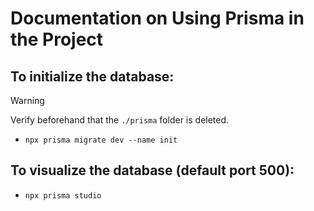 # Documentation on Using Prisma in the Project

## To initialize the database:

> [!WARNING]
> Verify beforehand that the `./prisma` folder is deleted.

- `npx prisma migrate dev --name init`

## To visualize the database (default port 500):

- `npx prisma studio`
